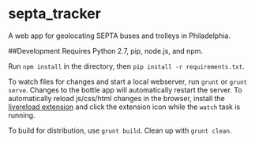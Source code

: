# septa_tracker
A web app for geolocating SEPTA buses and trolleys in Philadelphia.

##Development
Requires Python 2.7, pip, node.js, and npm.

Run `npm install` in the directory, then `pip install -r requirements.txt`.

To watch files for changes and start a local webserver, run `grunt` or `grunt serve`. Changes to the bottle app will automatically restart the server. To automatically reload js/css/html changes in the browser, install the [livereload extension](https://chrome.google.com/webstore/detail/livereload/jnihajbhpnppcggbcgedagnkighmdlei) and click the extension icon while the `watch` task is running.

To build for distribution, use `grunt build`. Clean up with `grunt clean`.

